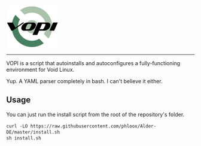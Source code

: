 
![Logo](assets/logo.png)

---

VOPI is a script that autoinstalls and autoconfigures a fully-functioning environment for Void Linux.

Yup. A YAML parser completely in bash. I can't believe it either.

## Usage
You can just run the install script from the root of the repository's folder.

```
curl -LO https://raw.githubusercontent.com/phloox/Alder-DE/master/install.sh
sh install.sh
```
